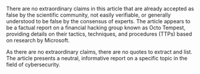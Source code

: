 There are no extraordinary claims in this article that are already accepted as false by the scientific community, not easily verifiable, or generally understood to be false by the consensus of experts. The article appears to be a factual report on a financial hacking group known as Octo Tempest, providing details on their tactics, techniques, and procedures (TTPs) based on research by Microsoft.

As there are no extraordinary claims, there are no quotes to extract and list. The article presents a neutral, informative report on a specific topic in the field of cybersecurity.
